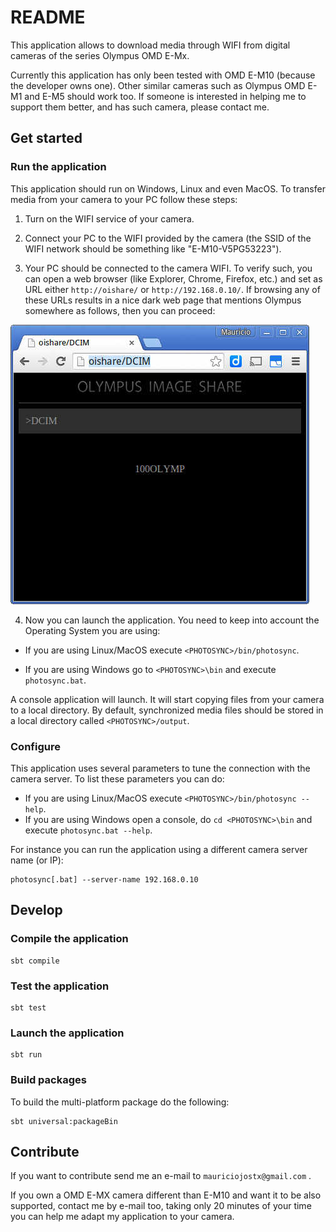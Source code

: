 # README

This application allows to download media through WIFI from digital cameras of the series Olympus OMD E-Mx.

Currently this application has only been tested with OMD E-M10 (because the developer owns one). Other similar cameras
such as Olympus OMD E-M1 and E-M5 should work too. If someone is interested in helping me to support them better,
and has such camera, please contact me.

## Get started

### Run the application

This application should run on Windows, Linux and even MacOS.
To transfer media from your camera to your PC follow these steps:

1. Turn on the WIFI service of your camera.

2. Connect your PC to the WIFI provided by the camera (the SSID of the WIFI network should be something like
"E-M10-V5PG53223").

3. Your PC should be connected to the camera WIFI. To verify such, you can open a web browser (like Explorer,
Chrome, Firefox, etc.) and set as URL either `http://oishare/` or `http://192.168.0.10/`. If browsing any of these URLs
results in a nice dark web page that mentions Olympus somewhere as follows, then you can proceed:

![PC correctly connected to the camera](doc/images/oishare-wifi-connected-ok.jpg)

4. Now you can launch the application. You need to keep into account the Operating System you are using:

 - If you are using Linux/MacOS execute `<PHOTOSYNC>/bin/photosync`.

 - If you are using Windows go to `<PHOTOSYNC>\bin` and execute `photosync.bat`.

A console application will launch. It will start copying files from your camera to a local directory. By default,
synchronized media files should be stored in a local directory called `<PHOTOSYNC>/output`.

### Configure

This application uses several parameters to tune the connection with the camera server. To list these parameters you can do: 

- If you are using Linux/MacOS execute `<PHOTOSYNC>/bin/photosync --help`.
- If you are using Windows open a console, do `cd <PHOTOSYNC>\bin` and execute `photosync.bat --help`.

For instance you can run the application using a different camera server name (or IP):

```
photosync[.bat] --server-name 192.168.0.10
```

## Develop

### Compile the application

```
sbt compile
```

### Test the application

```
sbt test
```

### Launch the application

```
sbt run
```

### Build packages

To build the multi-platform package do the following:

```
sbt universal:packageBin
```

## Contribute

If you want to contribute send me an e-mail to `mauriciojostx@gmail.com` .

If you own a OMD E-MX camera different than E-M10 and want it to be also supported, contact me
by e-mail too, taking only 20 minutes of your time you can help me adapt my application to your camera.
